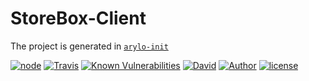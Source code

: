 # StoreBox-Client

The project is generated in [`arylo-init`](https://www.npmjs.com/package/arylo-init)

[![node][NPM_URL]][NPM_HREF]
[![Travis][TRAVIS_URL]][TRAVIS_HREF]
[![Known Vulnerabilities][SNYK_URL]][SNYK_HREF]
[![David][DAVID_URL]][DAVID_HREF]
[![Author][AUTHOR_URL]][AUTHOR_HREF]
[![license][LICENSE_URL]][LICENSE_HREF]

[NPM_URL]: https://img.shields.io/node/v/storebox-client.svg?style=flat-square&maxAge=600
[NPM_HREF]: https://www.npmjs.com/package/storebox-client
[TRAVIS_URL]: https://img.shields.io/travis/BoxSystem/StoreBox-Client.svg?style=flat-square&logo=travis&maxAge=600
[TRAVIS_HREF]: https://travis-ci.org/BoxSystem/StoreBox-Client
[SNYK_URL]: https://snyk.io/test/github/BoxSystem/StoreBox-Client/badge.svg?style=flat-square&maxAge=600
[SNYK_HREF]: https://snyk.io/test/github/BoxSystem/StoreBox-Client
[DAVID_URL]: https://img.shields.io/david/BoxSystem/StoreBox-Client.svg?style=flat-square&maxAge=600
[DAVID_HREF]: https://github.com/BoxSystem/StoreBox-Client
[AUTHOR_URL]: https://img.shields.io/badge/Author-AryloYeung-blue.svg?style=flat-square&maxAge=7200
[AUTHOR_HREF]: https://github.com/arylo
[LICENSE_URL]: https://img.shields.io/github/license/Arylo/npm-project-init.svg?style=flat-square&maxAge=7200
[LICENSE_HREF]: https://opensource.org/licenses/MIT